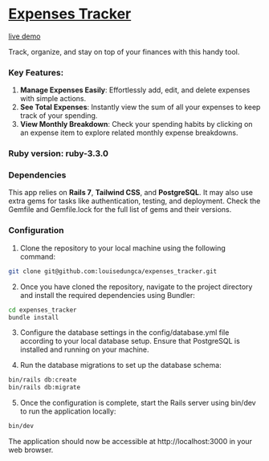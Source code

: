 # [Expenses Tracker](https://expense-db-h6ko.onrender.com)
[live demo](https://expense-db-h6ko.onrender.com)

Track, organize, and stay on top of your finances with this handy tool.

### Key Features:
1. **Manage Expenses Easily**: Effortlessly add, edit, and delete expenses with simple actions.
2. **See Total Expenses**: Instantly view the sum of all your expenses to keep track of your spending.
3. **View Monthly Breakdown**: Check your spending habits by clicking on an expense item to explore related monthly expense breakdowns.

### Ruby version: ruby-3.3.0

### Dependencies
This app relies on **Rails 7**, **Tailwind CSS**, and **PostgreSQL**. 
It may also use extra gems for tasks like authentication, testing, and deployment. Check the Gemfile and Gemfile.lock for the full list of gems and their versions.

### Configuration
1. Clone the repository to your local machine using the following command:

```bash
git clone git@github.com:louisedungca/expenses_tracker.git
```
2. Once you have cloned the repository, navigate to the project directory and install the required dependencies using Bundler:

```bash
cd expenses_tracker
bundle install
```

3. Configure the database settings in the config/database.yml file according to your local database setup. Ensure that PostgreSQL is installed and running on your machine.

4. Run the database migrations to set up the database schema:

```bash
bin/rails db:create
bin/rails db:migrate
```

5. Once the configuration is complete, start the Rails server using bin/dev to run the application locally:

```bash
bin/dev
```

The application should now be accessible at http://localhost:3000 in your web browser.